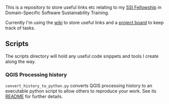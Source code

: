 This is a repository to store useful links etc relating to my [SSI Fellowship](https://software.ac.uk/programmes-and-events/fellowship-programme) in Domain-Specific Software Sustainability Training.

Currently I'm using the [wiki](https://github.com/alisonrclarke/domain-specific-software-sustainability/wiki) to store useful links and a [project board](https://github.com/alisonrclarke/domain-specific-software-sustainability/projects/1) to keep track of tasks.

## Scripts

The scripts directory will hold any useful code snippets and tools I create along the way.

### QGIS Processing history

`convert_history_to_python.py` converts QGIS processing history to an executable python script to allow others to
reproduce your work. See its [README](scripts/qgis/processing_history/README.md) for further details.
